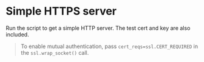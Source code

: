 # Simple HTTPS server
Run the script to get a simple HTTP server. The test cert and key are also included. 


> To enable mutual authentication, pass `cert_reqs=ssl.CERT_REQUIRED` in the `ssl.wrap_socket()` call.
